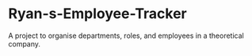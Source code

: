 # Ryan-s-Employee-Tracker
A project to organise departments, roles, and employees in a theoretical company.
